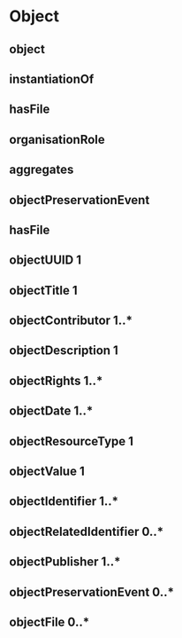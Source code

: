 # Object










## object 



## instantiationOf 


## hasFile 



## organisationRole 


## aggregates 


## objectPreservationEvent 


## hasFile 


## objectUUID 1 


## objectTitle 1 


## objectContributor 1..* 


## objectDescription 1 


## objectRights 1..* 


## objectDate 1..* 


## objectResourceType 1 


## objectValue 1 


## objectIdentifier 1..* 


## objectRelatedIdentifier 0..* 


## objectPublisher 1..* 


## objectPreservationEvent 0..* 


## objectFile 0..* 




